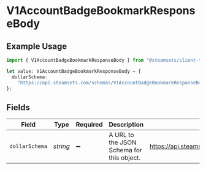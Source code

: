 # V1AccountBadgeBookmarkResponseBody

## Example Usage

```typescript
import { V1AccountBadgeBookmarkResponseBody } from "@steamsets/client-ts/models/components";

let value: V1AccountBadgeBookmarkResponseBody = {
  dollarSchema:
    "https://api.steamsets.com/schemas/V1AccountBadgeBookmarkResponseBody.json",
};
```

## Fields

| Field                                                                     | Type                                                                      | Required                                                                  | Description                                                               | Example                                                                   |
| ------------------------------------------------------------------------- | ------------------------------------------------------------------------- | ------------------------------------------------------------------------- | ------------------------------------------------------------------------- | ------------------------------------------------------------------------- |
| `dollarSchema`                                                            | *string*                                                                  | :heavy_minus_sign:                                                        | A URL to the JSON Schema for this object.                                 | https://api.steamsets.com/schemas/V1AccountBadgeBookmarkResponseBody.json |